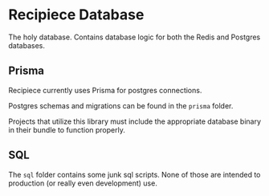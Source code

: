 # Recipiece Database

The holy database.
Contains database logic for both the Redis and Postgres databases.

## Prisma

Recipiece currently uses Prisma for postgres connections.

Postgres schemas and migrations can be found in the `prisma` folder.

Projects that utilize this library must include the appropriate database binary in their bundle to function properly.

## SQL

The `sql` folder contains some junk sql scripts.
None of those are intended to production (or really even development) use.
